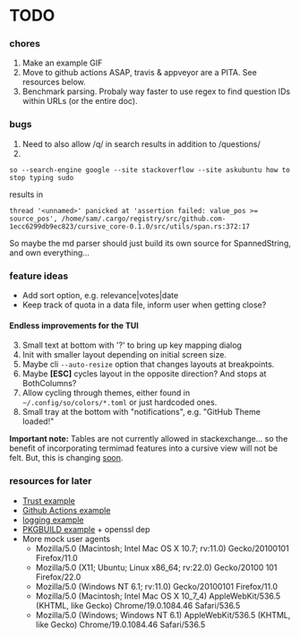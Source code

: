 # TODO

### chores
1. Make an example GIF
2. Move to github actions ASAP, travis & appveyor are a PITA. See resources below.
3. Benchmark parsing. Probaly way faster to use regex to find question IDs
   within URLs (or the entire doc).

### bugs
1. Need to also allow /q/ in search results in addition to /questions/
2.
```
so --search-engine google --site stackoverflow --site askubuntu how to stop typing sudo
```
results in
```
thread '<unnamed>' panicked at 'assertion failed: value_pos >= source_pos', /home/sam/.cargo/registry/src/github.com-1ecc6299db9ec823/cursive_core-0.1.0/src/utils/span.rs:372:17
```
So maybe the md parser should just build its own source for
SpannedString, and own everything...

### feature ideas
- Add sort option, e.g. relevance|votes|date
- Keep track of quota in a data file, inform user when getting close?

#### Endless improvements for the TUI
3. Small text at bottom with '?' to bring up key mapping dialog
1. Init with smaller layout depending on initial screen size.
2. Maybe cli `--auto-resize` option that changes layouts at breakpoints.
5. Maybe **[ESC]** cycles layout in the opposite direction? And stops at
   BothColumns?
6. Allow cycling through themes, either found in `~/.config/so/colors/*.toml`
    or just hardcoded ones.
7. Small tray at the bottom with "notifications", e.g. "GitHub Theme loaded!"

**Important note:** Tables are not currently allowed in stackexchange... so the
benefit of incorporating termimad features into a cursive view will not be felt.
But, this is changing [soon](https://meta.stackexchange.com/q/348746).


### resources for later
- [Trust example](https://github.com/badboy/signify-rs)
- [Github Actions example](https://github.com/extrawurst/gitui)
- [logging example](https://deterministic.space/rust-cli-tips.html)
- [PKGBUILD example](https://aur.archlinux.org/cgit/aur.git/tree/PKGBUILD?h=gitui) + openssl dep
- More mock user agents
  - Mozilla/5.0 (Macintosh; Intel Mac OS X 10.7; rv:11.0) Gecko/20100101 Firefox/11.0
  - Mozilla/5.0 (X11; Ubuntu; Linux x86_64; rv:22.0) Gecko/20100 101 Firefox/22.0
  - Mozilla/5.0 (Windows NT 6.1; rv:11.0) Gecko/20100101 Firefox/11.0
  - Mozilla/5.0 (Macintosh; Intel Mac OS X 10_7_4) AppleWebKit/536.5 (KHTML, like Gecko) Chrome/19.0.1084.46 Safari/536.5
  - Mozilla/5.0 (Windows; Windows NT 6.1) AppleWebKit/536.5 (KHTML, like Gecko) Chrome/19.0.1084.46 Safari/536.5

